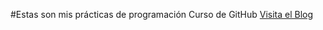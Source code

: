 #Estas son mis prácticas de programación
Curso de GitHub
[Visita el Blog](http://javiercordobasolano.blogspot.com.es)

